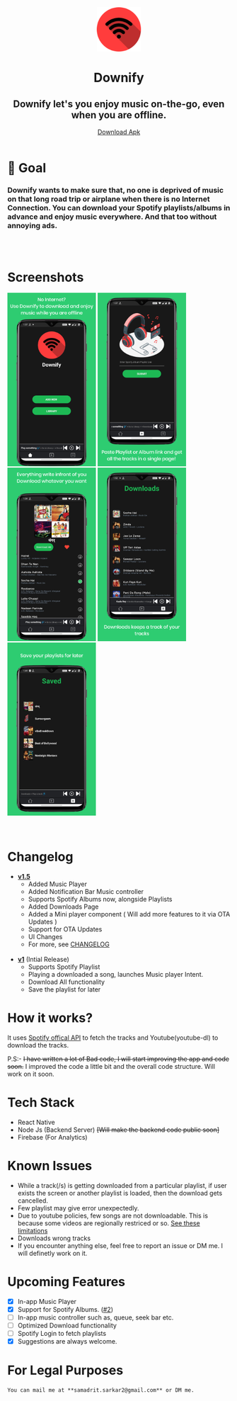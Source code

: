 <div align="center">
<img src='src/assets/homeLogo.png' width='100'>
<h1><strong>Downify</strong></h1>
<h2 >
    Downify let's you enjoy music on-the-go, even when you are offline.
    </h2>
</div>

<div align='center' >
<a href="https://github.com/samadritsarkar2/spotifyDown/blob/main/release/spotifyDown.apk?raw=true" >
Download Apk
</a>
 </div>
<br>

# 🎯 Goal

<h3>
Downify wants to make sure that, no one is deprived of music on that long road trip or airplane when there is no Internet Connection.
You can download your Spotify playlists/albums in advance and enjoy music everywhere. And that too without annoying ads.
</h3>
<br>
<br>

# Screenshots

<div>
    <img src="screenshots/1.png" width="200" />
    <img src="screenshots/2.png" width="200" />
    <img src="screenshots/3.png" width="200" />
    <img src="screenshots/4.png" width="200" />
    <img src="screenshots/5.png" width="200" />
</div>
<br>
<br>

# Changelog

- [**v1.5**](https://github.com/samadritsarkar2/spotifyDown/tree/version1.5)
  - Added Music Player
  - Added Notification Bar Music controller
  - Supports Spotify Albums now, alongside Playlists
  - Added Downloads Page
  - Added a Mini player component ( Will add more features to it via OTA Updates )
  - Support for OTA Updates
  - UI Changes
  - For more, see [CHANGELOG](/CHANGELOG.MD)
    <br>
    <br>
- [**v1**](https://github.com/samadritsarkar2/spotifyDown/tree/version1) (Intial Release)
  - Supports Spotify Playlist
  - Playing a downloaded a song, launches Music player Intent.
  - Download All functionality
  - Save the playlist for later

# How it works?

It uses <a href="https://developer.spotify.com/">Spotify offical API</a> to fetch the tracks and Youtube(youtube-dl) to download the tracks.

P.S:- ~~I have written a lot of Bad code, I will start improving the app and code soon.~~
I improved the code a little bit and the overall code structure. Will work on it soon.

# Tech Stack

- React Native
- Node Js (Backend Server) ~~[Will make the backend code public soon]~~
- Firebase (For Analytics)

# Known Issues

- While a track(/s) is getting downloaded from a particular playlist, if user exists the screen or another playlist is loaded, then the download gets cancelled.
- Few playlist may give error unexpectedly.
- Due to youtube policies, few songs are not downloadable. This is because some videos are regionally restriced or so. [See these limitations](https://github.com/fent/node-ytdl-core#limitations)
- Downloads wrong tracks
- If you encounter anything else, feel free to report an issue or DM me. I will definetly work on it.

# Upcoming Features

- [x] In-app Music Player
- [x] Support for Spotify Albums. ([#2](https://github.com/samadritsarkar2/spotifyDown/issues/2))
- [ ] In-app music controller such as, queue, seek bar etc.
- [ ] Optimized Download functionality
- [ ] Spotify Login to fetch playlists
- [x] Suggestions are always welcome.

# For Legal Purposes

    You can mail me at **samadrit.sarkar2@gmail.com** or DM me.
